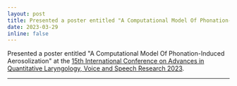 ```yaml
---
layout: post
title: Presented a poster entitled "A Computational Model Of Phonation-Induced Aerosolization" at the  15th International Conference on Advances in Quantitative Laryngology, Voice and Speech Research 2023
date: 2023-03-29
inline: false
---
```


Presented a poster entitled "A Computational Model Of Phonation-Induced Aerosolization" at the [15th International Conference on Advances in Quantitative Laryngology, Voice and Speech Research 2023](https://ce.mayo.edu/otorhinolaryngology/content/15th-international-conference-advances-quantitative-laryngology-voice-and-speech-research#group-tabs-node-course-default1).

***